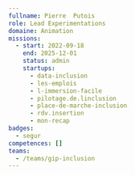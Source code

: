 ```yaml
---
fullname: Pierre  Putois
role: Lead Experimentations
domaine: Animation
missions:
  - start: 2022-09-18
    end: 2025-12-01
    status: admin
    startups:
      - data-inclusion
      - les-emplois
      - l-immersion-facile
      - pilotage.de.linclusion
      - place-de-marche-inclusion
      - rdv.insertion
      - mon-recap
badges:
  - segur
competences: []
teams:
  - /teams/gip-inclusion
---
```


